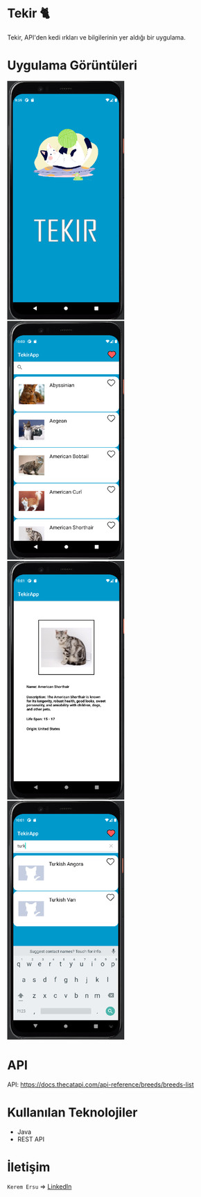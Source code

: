 # Tekir 🐈

Tekir, API'den kedi ırkları ve bilgilerinin yer aldığı bir uygulama.

# Uygulama Görüntüleri

<img src="TekirSS/ss1.png" width="270" height="550">  <img src="TekirSS/ss2.png" width="270" height="550">
<img src="TekirSS/ss3.png" width="270" height="550">  <img src="TekirSS/ss4.png" width="270" height="550">


# API 

API:
https://docs.thecatapi.com/api-reference/breeds/breeds-list

# Kullanılan Teknolojiler

<ul>
  <li>Java</li>
  <li>REST API</li>
</ul>

# İletişim

`Kerem Ersu` => [LinkedIn](https://www.linkedin.com/in/kerem-ersu-0082ba194/)

